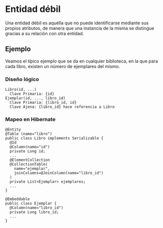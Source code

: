 # Entidad débil
Una entidad débil es aquélla que no puede identificarse mediante sus propios atributos, de manera que una instancia de la misma se distingue gracias a su relación con otra entidad.

## Ejemplo

Veamos el típico ejemplo que se da en cualquier biblioteca, en la que para cada libro, existen un número de ejemplares del mismo.

### Diseño lógico

```
Libro(id, ...)  
  Clave Primaria: {id} 
Ejemplar(id, ..., libro_id)  
  Clave Primaria: {libro_id, id}  
  Clave Ajena: {libro_id} hace referencia a Libro
```

### Mapeo en Hibernate

```
@Entity
@Table (name="libro")
public class Libro implements Serializable {
  @Id
  @Column(name="id")
  private Long id;
  ...
  @ElementCollection
  @CollectionTable(
    name="ejemplar",
    joinColumns=@JoinColumn(name="libro_id")
  )
  private List<Ejemplar> ejemplares;
  ...
}
  
@Embeddable
public class Ejemplar {
  @Column(name="libro_id")
  private Long libro_id;
  ...
}
```
